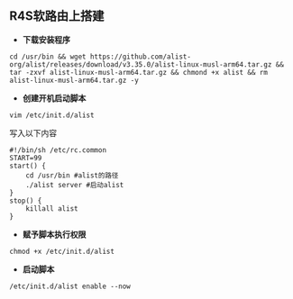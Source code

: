 ## R4S软路由上搭建

- **下载安装程序**
```
cd /usr/bin && wget https://github.com/alist-org/alist/releases/download/v3.35.0/alist-linux-musl-arm64.tar.gz && tar -zxvf alist-linux-musl-arm64.tar.gz && chmond +x alist && rm alist-linux-musl-arm64.tar.gz -y
```
- **创建开机启动脚本**
```
vim /etc/init.d/alist
```
写入以下内容
```
#!/bin/sh /etc/rc.common
START=99
start() {
    cd /usr/bin #alist的路径
    ./alist server #启动alist
}
stop() {
    killall alist
}
```
- **赋予脚本执行权限**
```
chmod +x /etc/init.d/alist
```
- **启动脚本**
```
/etc/init.d/alist enable --now



